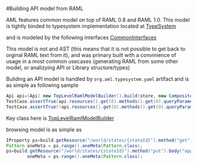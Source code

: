 #Building API model from RAML

AML features common model on top of RAML 0.8 and RAML 1.0. This model is tightly binded to typesystem implementation located at [TypeSystem](https://github.com/OnPositive/aml/tree/master/org.aml.typesystem/src/main/java/org/aml/typesystem)

and is modeled by the following interfaces [CommonInterfaces](https://github.com/OnPositive/aml/tree/master/org.aml.model/src/main/java/org/aml/apimodel)

This model is not and AST (this means that it is not possible to get back to orginal RAML text from it), and was primary built with a convinience of usage in a most common usecases (generating RAML from some other model, or analizying API or Library structure/types)

Building an API model is handled by `org.aml.typesystem.yaml` artifact and is as simple as following sample

```java
Api api=(Api) new TopLevelRamlModelBuilder().build(store, new CompositeResourceLoader(),"some.raml");
TestCase.assertTrue(api.resources().get(0).methods().get(0).queryParameters().get(0).isRequired());
TestCase.assertTrue(!api.resources().get(0).methods().get(0).queryParameters().get(1).isRequired());
```

Key class here is [TopLevelRamlModelBuilder](https://github.com/OnPositive/aml/blob/master/org.aml.typesystem.yaml/src/main/java/org/aml/typesystem/ramlreader/TopLevelRamlModelBuilder.java)

browsing model is as simple as
```java
IProperty ps=build.getResource("/world/states/{stateId}").method("get").response("200").body("application/json").getTypeModel().toPropertiesView().property("abbr");
Pattern oneMeta = ps.range().oneMeta(Pattern.class);
ps=build.getResource("/world/states/{stateId}").method("put").body("application/json").getTypeModel().toPropertiesView().property("abbr");
		oneMeta = ps.range().oneMeta(Pattern.class);
 ```   


